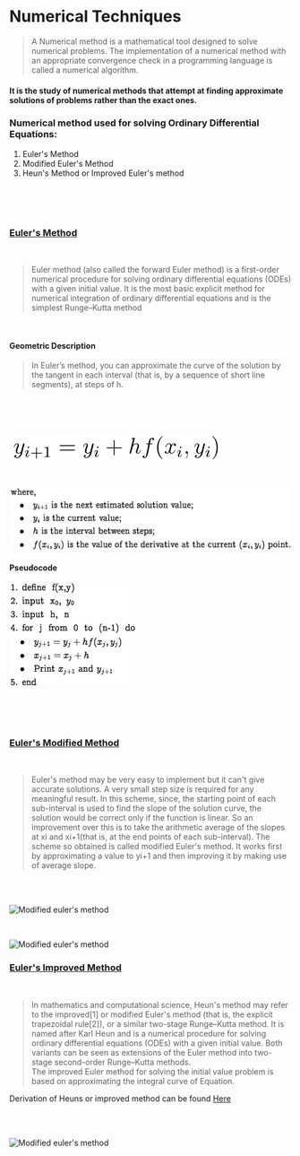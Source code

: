 # **Numerical Techniques**

> A Numerical method is a mathematical tool designed to solve numerical problems. The implementation of a numerical method with an appropriate convergence check in a programming language is called a numerical algorithm.

 #### It is the study of numerical methods that attempt at finding approximate solutions of problems rather than the exact ones.



 ### **Numerical method used for solving Ordinary Differential Equations:**

 1. Euler's Method
2. Modified Euler's Method
3. Heun's Method or Improved Euler's method

<br/>
<br/>
<br/>



### [**Euler's Method**](https://github.com/black-coda/Numerical-Analysis-methods/blob/main/Numerical-Analysis-methods-main/methods_utils/eulers_method.py)
<br/>


>  Euler method (also called the forward Euler method) is a first-order numerical procedure for solving ordinary differential equations (ODEs) with a given initial value. It is the most basic explicit method for numerical integration of ordinary differential equations and is the simplest Runge–Kutta method
<br/>

#### **Geometric Description**

> In Euler’s method, you can approximate the curve of the solution by the tangent in each interval (that is, by a sequence of short line segments), at steps of h.




<br/>
<br/>
<br/>

![Euler's method](https://raw.githubusercontent.com/pranabendra/articles/master/Euler-method/images/eqn7.png)

<br/>

![Euler's method](https://raw.githubusercontent.com/pranabendra/articles/master/Euler-method/images/eqn_new_2.png)


#### **Pseudocode**

![Euler's method](https://raw.githubusercontent.com/pranabendra/articles/master/Euler-method/images/eqn_new_1.png)



<br/>
<br/>
<br/>

### [**Euler's Modified Method**](https://github.com/black-coda/Numerical-Analysis-methods/blob/main/methods_utils/eulers_modified.py)
<br/>


> Euler's method may be very easy to implement but it can't give accurate solutions.    A  very small step size is required for any meaningful result.  In this scheme, since, the starting point of each sub-interval is used to find the slope of the solution curve,  the solution would be correct only if the function is linear. So an improvement over this is to take the arithmetic average of the slopes at xi  and xi+1(that is, at the end points of each sub-interval). The scheme so obtained is called modified Euler's method. It works first by approximating a value to yi+1 and then improving it by making use of average slope. 


<br><br>

![Modified euler's method](https://lh3.googleusercontent.com/UirPkDHKkQQ5cK0MQ95jmh7uoDruX0ExqPYyVwrKxF2VND1a32FFDUfeTwQwhRcHGSFYlrx-ZKB2vcAVJyIqxVJrwcewrgnNEQPncRo0uh31nic9YOjwPTBVxPO3MIuxFAJMvBq-=s0)

<br>

![Modified euler's method](https://lh4.googleusercontent.com/B_zaZ_K5O-Dmd4NkQED988iUSwrhnAhFGxHJ4HIkKCFqyZIup51BQwzbQuelxUIOJECdDUovF-oA7ILxdLQYov2uNivqjQv0U_x73n7EJkUvywVMk385_s6kokCedlne8Bxn0VZ6=s0)




### [**Euler's Improved Method**](https://github.com/black-coda/Numerical-Analysis-methods/blob/main/methods_utils/heuns_method.py)
<br/>


> In mathematics and computational science, Heun's method may refer to the improved[1] or modified Euler's method (that is, the explicit trapezoidal rule[2]), or a similar two-stage Runge–Kutta method. It is named after Karl Heun and is a numerical procedure for solving ordinary differential equations (ODEs) with a given initial value. Both variants can be seen as extensions of the Euler method into two-stage second-order Runge–Kutta methods. <br>
The improved Euler method for solving the initial value problem is based on approximating the integral curve of Equation.

Derivation of Heuns or improved method can be found [Here](https://en.wikipedia.org/wiki/Heun%27s_method)



<br><br>

![Modified euler's method](http://fab.cba.mit.edu/classes/864.11/people/rachelle.villalon/pset4/8.1equations2.jpg)






